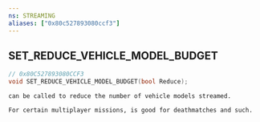 ```yaml
---
ns: STREAMING
aliases: ["0x80c527893080ccf3"]
---
```

## SET_REDUCE_VEHICLE_MODEL_BUDGET

```c
// 0x80C527893080CCF3
void SET_REDUCE_VEHICLE_MODEL_BUDGET(bool Reduce);
```

```
can be called to reduce the number of vehicle models streamed.

For certain multiplayer missions, is good for deathmatches and such.
```
